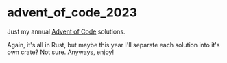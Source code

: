 # advent_of_code_2023

Just my annual [Advent of Code](https://adventofcode.com/2023) solutions.

Again, it's all in Rust, but maybe this year I'll separate each solution into it's own crate? Not sure. Anyways, enjoy!
